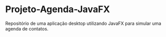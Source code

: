 # Projeto-Agenda-JavaFX
Repositório de uma aplicação desktop utilizando JavaFX para simular uma agenda de contatos.
